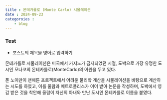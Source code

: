 ```yaml
---
title : 몬테카를로 (Monte Carlo) 시물레이션
date : 2024-09-23
categoroies : 
    - blog
---
```


### Test
- 포스트의 제목을 영어로 입력하기 

몬테카를로 시물레이션은 미국에서 카지노가 금지되었던 시절, 도박으로 가장 유명한 도시인 모나코의 몬테카를로(MonteCarlo)의 어원을 두고 있다.

폰 노이만이 맨해튼 프로젝트에서 어려운 물리학 계산을 시물레이션을 바탕으로 계산하는 시도를 하였고, 이를 울람과 메트로폴리스가 이어 받아 논문을 작성하며, 도박에서 영감 받은 것을 착안해 울람이 자신의 아내와 만난 도시인 몬테카를로 이름을 붙였다. 